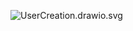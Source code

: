 ![UserCreation.drawio.svg](..%2F..%2F..%2F..%2F..%2F..%2F..%2F..%2F..%2F..%2FDownloads%2FUserCreation.drawio.svg)